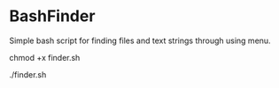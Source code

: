# BashFinder
Simple bash script for finding files and text strings through using menu.

chmod +x finder.sh

./finder.sh
